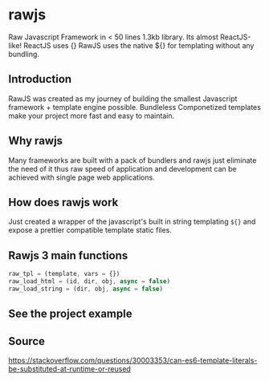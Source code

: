 # rawjs
Raw Javascript Framework in < 50 lines 1.3kb library. Its almost ReactJS-like! ReactJS uses {} RawJS uses the native ${} for templating without any bundling. 

## Introduction
RawJS was created as my journey of building the smallest Javascript framework + template engine possible. Bundleless Componetized templates make your project more fast and easy to maintain.

## Why rawjs
Many frameworks are built with a pack of bundlers and rawjs just eliminate the need of it thus raw speed of application and development can be achieved with single page web applications.

## How does rawjs work
Just created a wrapper of the javascript's built in string templating `${}` and expose a prettier compatible template static files.

## Rawjs 3 main functions
```js
raw_tpl = (template, vars = {})
raw_load_html = (id, dir, obj, async = false)
raw_load_string = (dir, obj, async = false)
```

## See the project example


## Source
https://stackoverflow.com/questions/30003353/can-es6-template-literals-be-substituted-at-runtime-or-reused
